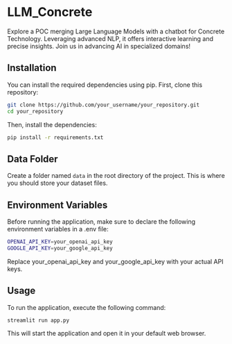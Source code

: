 # LLM_Concrete
Explore a POC merging Large Language Models with a chatbot for Concrete Technology. Leveraging advanced NLP, it offers interactive learning and precise insights. Join us in advancing AI in specialized domains!

## Installation

You can install the required dependencies using pip. First, clone this repository:

```bash
git clone https://github.com/your_username/your_repository.git
cd your_repository
```

Then, install the dependencies:

```bash
pip install -r requirements.txt
```

## Data Folder
Create a folder named `data` in the root directory of the project. This is where you should store your dataset files.

## Environment Variables
Before running the application, make sure to declare the following environment variables in a .env file:

```bash
OPENAI_API_KEY=your_openai_api_key
GOOGLE_API_KEY=your_google_api_key
```

Replace your_openai_api_key and your_google_api_key with your actual API keys.

## Usage
To run the application, execute the following command:

```bash
streamlit run app.py
```
This will start the application and open it in your default web browser.

